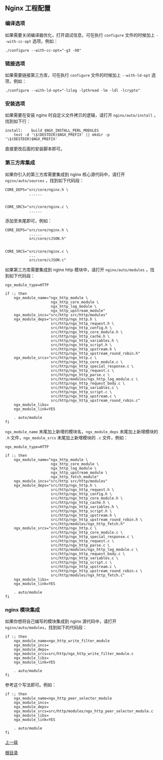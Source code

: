 Nginx 工程配置
--

### 编译选项 ###

如果需要关闭编译器优化，打开调试信息，可在执行 `configure` 文件的时候加上 `--with-cc-opt` 选项，例如：

    ./configure --with-cc-opt="-g3 -O0"

### 链接选项 ###

如果需要链接第三方库，可在执行 `configure` 文件的时候加上 `--with-ld-opt` 选项，例如：

    ./configure --with-ld-opt="-lzlog -lpthread -lm -ldl -lcrypto"

### 安装选项 ###

如果需要在安装 nginx 时自定义文件拷贝的逻辑，请打开 `nginx/auto/install` ，找到如下行：

    install:	build $NGX_INSTALL_PERL_MODULES
        test -d '\$(DESTDIR)$NGX_PREFIX' || mkdir -p '\$(DESTDIR)$NGX_PREFIX'

直接更改后面的安装脚本即可。

### 第三方库集成 ###

如果你引入的第三方库需要集成到 nginx 核心源代码中，请打开 `nginx/auto/sources` ，找到如下代码段：

    CORE_DEPS="src/core/nginx.h \
               ......


    CORE_SRCS="src/core/nginx.c \
               ......

添加至末尾即可，例如：

    CORE_DEPS="src/core/nginx.h \
               ......
               src/core/cJSON.h"


    CORE_SRCS="src/core/nginx.c \
               ...
               src/core/cJSON.c"

如果第三方库需要集成到 nginx http 模块中，请打开 `nginx/auto/modules` ，找到如下代码段：

    ngx_module_type=HTTP

    if :; then
        ngx_module_name="ngx_http_module \
                         ngx_http_core_module \
                         ngx_http_log_module \
                         ngx_http_upstream_module"
        ngx_module_incs="src/http src/http/modules"
        ngx_module_deps="src/http/ngx_http.h \
                         src/http/ngx_http_request.h \
                         src/http/ngx_http_config.h \
                         src/http/ngx_http_core_module.h \
                         src/http/ngx_http_cache.h \
                         src/http/ngx_http_variables.h \
                         src/http/ngx_http_script.h \
                         src/http/ngx_http_upstream.h \
                         src/http/ngx_http_upstream_round_robin.h"
        ngx_module_srcs="src/http/ngx_http.c \
                         src/http/ngx_http_core_module.c \
                         src/http/ngx_http_special_response.c \
                         src/http/ngx_http_request.c \
                         src/http/ngx_http_parse.c \
                         src/http/modules/ngx_http_log_module.c \
                         src/http/ngx_http_request_body.c \
                         src/http/ngx_http_variables.c \
                         src/http/ngx_http_script.c \
                         src/http/ngx_http_upstream.c \
                         src/http/ngx_http_upstream_round_robin.c"
        ngx_module_libs=
        ngx_module_link=YES

        . auto/module
    fi

`ngx_module_name` 末尾加上新增的模块名，`ngx_module_deps` 末尾加上新增模块的 `.h` 文件，`ngx_module_srcs` 末尾加上新增模块的 `.c` 文件，例如：

    ngx_module_type=HTTP

    if :; then
        ngx_module_name="ngx_http_module \
                         ngx_http_core_module \
                         ngx_http_log_module \
                         ngx_http_upstream_module \
                         ngx_http_fetch_module"
        ngx_module_incs="src/http src/http/modules"
        ngx_module_deps="src/http/ngx_http.h \
                         src/http/ngx_http_request.h \
                         src/http/ngx_http_config.h \
                         src/http/ngx_http_core_module.h \
                         src/http/ngx_http_cache.h \
                         src/http/ngx_http_variables.h \
                         src/http/ngx_http_script.h \
                         src/http/ngx_http_upstream.h \
                         src/http/ngx_http_upstream_round_robin.h \
                         src/http/modules/ngx_http_fetch.h"
        ngx_module_srcs="src/http/ngx_http.c \
                         src/http/ngx_http_core_module.c \
                         src/http/ngx_http_special_response.c \
                         src/http/ngx_http_request.c \
                         src/http/ngx_http_parse.c \
                         src/http/modules/ngx_http_log_module.c \
                         src/http/ngx_http_request_body.c \
                         src/http/ngx_http_variables.c \
                         src/http/ngx_http_script.c \
                         src/http/ngx_http_upstream.c \
                         src/http/ngx_http_upstream_round_robin.c \
                         src/http/modules/ngx_http_fetch.c"
        ngx_module_libs=
        ngx_module_link=YES

        . auto/module
    fi

### nginx 模块集成 ###

如果你想将自己编写的模块集成到 nginx 源代码中，请打开 `nginx/auto/modules`，找到如下的代码段：

    if :; then
        ngx_module_name=ngx_http_write_filter_module
        ngx_module_incs=
        ngx_module_deps=
        ngx_module_srcs=src/http/ngx_http_write_filter_module.c
        ngx_module_libs=
        ngx_module_link=YES

        . auto/module
    fi

参考这个写法即可。例如：

    if :; then
        ngx_module_name=ngx_http_peer_selector_module
        ngx_module_incs=
        ngx_module_deps=
        ngx_module_srcs=src/http/modules/ngx_http_peer_selector_module.c
        ngx_module_libs=
        ngx_module_link=YES

        . auto/module
    fi
    
[上一级](index.md)

[根目录](../index.md)